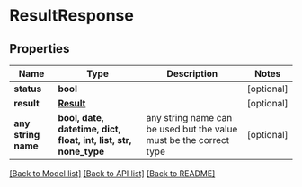 # ResultResponse


## Properties
Name | Type | Description | Notes
------------ | ------------- | ------------- | -------------
**status** | **bool** |  | [optional] 
**result** | [**Result**](Result.md) |  | [optional] 
**any string name** | **bool, date, datetime, dict, float, int, list, str, none_type** | any string name can be used but the value must be the correct type | [optional]

[[Back to Model list]](../README.md#documentation-for-models) [[Back to API list]](../README.md#documentation-for-api-endpoints) [[Back to README]](../README.md)


